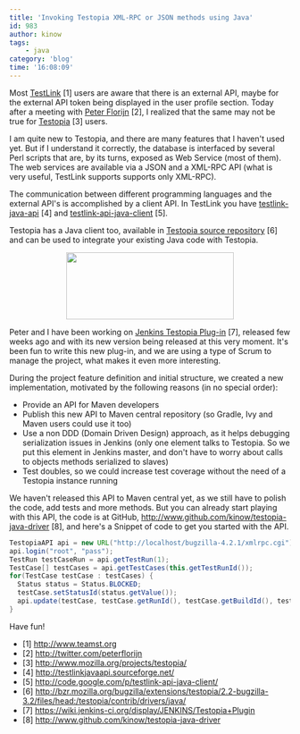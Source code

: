```yaml
---
title: 'Invoking Testopia XML-RPC or JSON methods using Java'
id: 983
author: kinow
tags: 
    - java
category: 'blog'
time: '16:08:09'
---
```

<p>Most <a href="http://www.teamst.org" title="TestLink">TestLink</a> [1] users are aware that there is an external API, maybe for the external API token being displayed in the user profile section. Today after a meeting with <a href="http://twitter.com/peterflorijn" title="Peter Florijn">Peter Florijn</a> [2], I realized that the same may not be true for <a href="http://www.mozilla.org/projects/testopia/" title="Testopia">Testopia</a>  [3] users.</p>

<p>I am quite new to Testopia, and there are many features that I haven't used yet. But if I understand it correctly, the database is interfaced by several Perl scripts that are, by its turns, exposed as Web Service (most of them). The web services are available via a JSON and a XML-RPC API (what is very useful, TestLink supports supports only XML-RPC).</p>

<p>The communication between different programming languages and the external API's is accomplished by a client API. In TestLink you have <a href="http://testlinkjavaapi.sourceforge.net/" title="TestLink Java API">testlink-java-api</a> [4] and <a href="http://code.google.com/p/testlink-api-java-client/" title="TestLink API Java Client">testlink-api-java-client</a> [5].</p>

<p>Testopia has a Java client too, available in <a href="http://bzr.mozilla.org/bugzilla/extensions/testopia/2.2-bugzilla-3.2/files/head:/testopia/contrib/drivers/java/" title="Testopia source repository">Testopia source repository</a> [6] and can be used to integrate your existing Java code with Testopia.</p>

<!--more-->

<p style="text-align: center;"><a href="{{ assets.testopia_java_300_120 }}"><img src="{{ assets.testopia_java_300_120 }}" alt="" title="testopia_java" width="300" height="120" class="aligncenter size-medium wp-image-986" /></a></p>

<p>Peter and I have been working on <a href="https://wiki.jenkins-ci.org/display/JENKINS/Testopia+Plugin" title="Jenkins Testopia Plug-in">Jenkins Testopia Plug-in</a> [7], released few weeks ago and with its new version being released at this very moment. It's been fun to write this new plug-in, and we are using a type of Scrum to manage the project, what makes it even more interesting.</p>

<p>During the project feature definition and initial structure, we created a new implementation, motivated by the following reasons (in no special order):</p>

<ul>
<li>Provide an API for Maven developers</li>
<li>Publish this new API to Maven central repository (so Gradle, Ivy and Maven users could use it too)</li>
<li>Use a non DDD (Domain Driven Design) approach, as it helps debugging serialization issues in Jenkins (only one element talks to Testopia. So we put this element in Jenkins master, and don't have to worry about calls to objects methods serialized to slaves)</li>
<li>Test doubles, so we could increase test coverage without the need of a Testopia instance running</li>
</ul>

<p>We haven't released this API to Maven central yet, as we still have to polish the code, add tests and more methods. But you can already start playing with this API, the code is at GitHub, <a href="http://www.github.com/kinow/testopia-java-driver" title="Testopia Java Driver">http://www.github.com/kinow/testopia-java-driver</a> [8], and here's a Snippet of code to get you started with the API.</p>

```java
TestopiaAPI api = new URL("http://localhost/bugzilla-4.2.1/xmlrpc.cgi");
api.login("root", "pass");
TestRun testCaseRun = api.getTestRun(1);
TestCase[] testCases = api.getTestCases(this.getTestRunId());
for(TestCase testCase : testCases) {
  Status status = Status.BLOCKED;
  testCase.setStatusId(status.getValue());
  api.update(testCase, testCase.getRunId(), testCase.getBuildId(), testCase.getEnvId());
}
```

<p>Have fun!</p>

- [1] http://www.teamst.org
- [2] http://twitter.com/peterflorijn
- [3] http://www.mozilla.org/projects/testopia/
- [4] http://testlinkjavaapi.sourceforge.net/
- [5] http://code.google.com/p/testlink-api-java-client/
- [6] http://bzr.mozilla.org/bugzilla/extensions/testopia/2.2-bugzilla-3.2/files/head:/testopia/contrib/drivers/java/
- [7] https://wiki.jenkins-ci.org/display/JENKINS/Testopia+Plugin
- [8] http://www.github.com/kinow/testopia-java-driver
